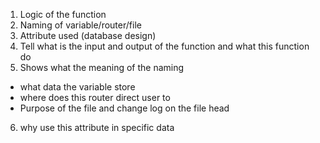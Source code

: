 1. Logic of the function
2. Naming of variable/router/file
3. Attribute used (database design)
4. Tell what is the input and output of the function and what this function do
5. Shows what the meaning of the naming 
  - what data the variable store
  - where does this router direct user to
  - Purpose of the file and change log on the file head
6. why use this attribute in specific data

